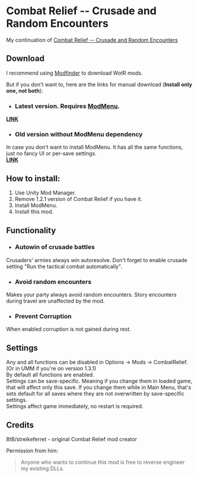 # Combat Relief -- Crusade and Random Encounters

My continuation of [Combat Relief -- Crusade and Random Encounters](https://www.nexusmods.com/pathfinderwrathoftherighteous/mods/40)

## Download

I recommend using [Modfinder](https://github.com/Pathfinder-WOTR-Modding-Community/ModFinder/releases) to download WotR mods. 

But if you don't want to, here are the links for manual download (**Install only one, not both**):  
- ### Latest version. Requires [ModMenu](https://github.com/WittleWolfie/ModMenu/releases).  
[**LINK**](https://github.com/alterasc/CombatRelief/releases/latest)

- ### Old version without ModMenu dependency   
In case you don't want to install ModMenu. It has all the same functions, just no fancy UI or per-save settings.    
[**LINK**](https://github.com/alterasc/CombatRelief/releases/download/1.3.1/CombatRelief-1.3.1.zip)

## How to install:

1. Use Unity Mod Manager.
2. Remove 1.2.1 version of Combat Relief if you have it.
3. Install ModMenu.
4. Install this mod.

## Functionality

- ### Autowin of crusade battles  
Crusaders' armies always win autoresolve. Don't forget to enable crusade setting "Run the tactical combat automatically".

- ### Avoid random encounters   
Makes your party always avoid random encounters. Story encounters during travel are unaffected by the mod.

- ### Prevent Corruption  
When enabled corruption is not gained during rest.

## Settings

Any and all functions can be disabled in Options -> Mods -> CombatRelief. (Or in UMM if you're on version 1.3.1)    
By default all functions are enabled.   
Settings can be save-specific. Meaning if you change them in loaded game, that will affect only this save. If you change them while in Main Menu, that's sets default for all saves where they are not overwritten by save-specific settings.     
Settings affect game immediately, no restart is required.

## Credits

BtB/streikeferret - original Combat Relief mod creator

Permission from him:

> Anyone who wants to continue this mod is free to reverse engineer my existing DLLs.